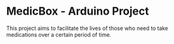 # MedicBox - Arduino Project

This project aims to facilitate the lives of those who need to take medications over a certain period of time.

